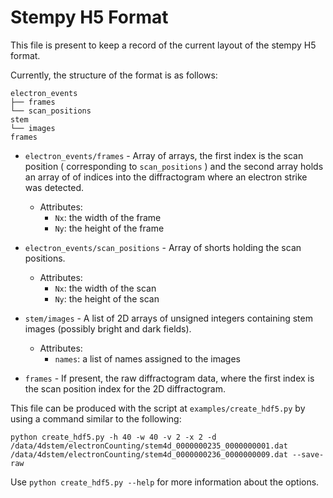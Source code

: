 Stempy H5 Format
================

This file is present to keep a record of the current layout of
the stempy H5 format.

Currently, the structure of the format is as follows:
```
electron_events
├── frames
└── scan_positions
stem
└── images
frames
```

- `electron_events/frames` - Array of arrays, the first index is the scan position
( corresponding to `scan_positions` ) and the second array holds an array of
of indices into the diffractogram where an electron strike was detected.
  - Attributes:
    - `Nx`: the width of the frame
    - `Ny`: the height of the frame

- `electron_events/scan_positions` - Array of shorts holding the scan positions.
  - Attributes:
    - `Nx`: the width of the scan
    - `Ny`: the height of the scan

- `stem/images` - A list of 2D arrays of unsigned integers containing stem images
(possibly bright and dark fields).
  - Attributes:
    - `names`: a list of names assigned to the images

- `frames` - If present, the raw diffractogram data, where the first index is the scan
position index for the 2D diffractogram.

This file can be produced with the script at `examples/create_hdf5.py`
by using a command similar to the following:
```
python create_hdf5.py -h 40 -w 40 -v 2 -x 2 -d /data/4dstem/electronCounting/stem4d_0000000235_0000000001.dat /data/4dstem/electronCounting/stem4d_0000000236_0000000009.dat --save-raw
```

Use `python create_hdf5.py --help` for more information about the
options.

